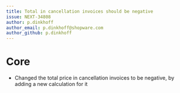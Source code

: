 ```yaml
---
title: Total in cancellation invoices should be negative
issue: NEXT-34808
author: p.dinkhoff
author_email: p.dinkhoff@shopware.com
author_github: p.dinkhoff
---
```

# Core
* Changed the total price in cancellation invoices to be negative, by adding a new calculation for it

